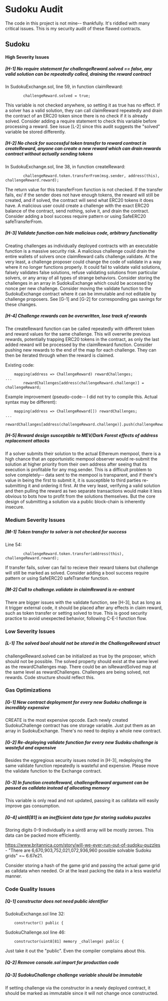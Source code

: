 # Sudoku Audit

The code in this project is not mine-- thankfully. It's riddled with many critical issues. This is my security audit of these flawed contracts.

## Sudoku

#### High Severity Issues

##### [H-1] No require statement for challengeReward.solved == false, any valid solution can be repeatedly called, draining the reward contract

In SudokuExchange.sol, line 59, in function claimReward:

```solidity
        challengeReward.solved = true;
```

This variable is not checked anywhere, so setting it as true has no effect. If a solver has a valid solution, they can call claimReward repeatedly and drain the contract of an ERC20 token since there is no check if it is already solved. Consider adding a require statement to check this variable before processing a reward. See issue [L-2] since this audit suggests the "solved" variable be stored differently. 

##### [H-2] No check for successful token transfer to reward contract in createReward, anyone can create a new reward which can drain rewards contract without actually sending tokens

In SudokuExchange.sol, line 38, in function createReward:

```solidity
        challengeReward.token.transferFrom(msg.sender, address(this), challengeReward.reward);
```

The return value for this transferFrom function is not checked. If the transfer fails, ex/ if the sender does not have enough tokens, the reward will still be created, and if solved, the contract will send what ERC20 tokens it does have. A malicious user could create a challenge with the exact ERC20 balance of the contract, send nothing, solve it, and drain the contract. Consider adding a bool success require pattern or using SafeERC20 safeTransferFrom. 

##### [H-3] Validate function can hide malicious code, arbitrary functionality 

Creating challenges as individually deployed contracts with an executable function is a massive security risk. A malicious challenge could drain the entire wallets of solvers once claimReward calls challenge.validate. At the very least, a challenge proposer could change the code of validate in a way where it no longer functions properly. It could fail to validate valid solutions, falsely validates false solutions, refuse validating solutions from particular solvers, or any array of all types of strange behaviors. Consider storing the challenges in an array in SudokuExchange which could be accessed by nonce per new challenge. Consider moving the validate function to the SudokuExchange contract where it can be immutable and not editable by challenge proposers. See [G-1] and [G-2] for corresponding gas savings for these changes. 

##### [H-4] Challenge rewards can be overwritten, lose track of rewards

The createReward function can be called repeatedly with different token and reward values for the same challenge. This will overwrite previous rewards, potentially trapping ERC20 tokens in the contract, as only the last added reward will be processed by the claimReward function. Consider pushing new rewards to the end of the map for each challenge. They can then be iterated through when the reward is claimed. 

Existing code:

```solidity
    mapping(address => ChallengeReward) rewardChallenges;
...
        rewardChallenges[address(challengeReward.challenge)] = challengeReward;

```

Example improvement (pseudo-code-- I did not try to compile this. Actual syntax may be different):

```solidity
    mapping(address => ChallengeReward[]) rewardChallenges;
...
    	rewardChallanges[address(challengeReward.challenge)].push(challengeReward);
```

##### [H-5] Reward design susceptible to MEV/Dark Forest effects of address replacement attacks

If a solver submits their solution to the actual Ethereum mempool, there is a high chance that an opportunistic mempool observer would re-submit the solution at higher priority from their own address after seeing that its execution is profitable for any msg.sender. This is a difficult problem to solve completely-- data sent to the mempool is transparent, and if there's value in being the first to submit it, it is susceptible to third parties re-submitting it and ordering it first. At the very least, verifying a valid solution and then pulling the reward as two separate transactions would make it less obvious to bots how to profit from the solutions themselves. But the core design of submitting a solution via a public block-chain is inherently insecure. 

### Medium Severity Issues

##### [M-1] Token transfer to solver is not checked for success

Line 54:

```solidity
        challengeReward.token.transfer(address(this), challengeReward.reward);	
```

If transfer fails, solver can fail to recieve their reward tokens but challenge will still be marked as solved. Consider adding a bool success require pattern or using SafeERC20 safeTransfer function. 

##### [M-2] Call to challenge.validate in claimReward is re-entrant

There are bigger issues with the validate function, see [H-3], but as long as it trigger external code, it should be placed after any effects in claim reward, such as token transfer or setting solved to true. This is good security practice to avoid unexpected behavior, following C-E-I function flow. 

### Low Severity Issues

##### [L-1] The solved bool should not be stored in the ChallengeReward struct

challengeReward.solved can be initialized as true by the proposer, which should not be possible. The solved property should exist at the same level as the rewardChallenges map. There could be an isRewardSolved map at the same level as rewardChallenges. Challenges are being solved, not rewards. Code structure should reflect this. 

### Gas Optimizations

##### [G-1] New contract deployment for every new Sudoku challenge is incredibly expensive

CREATE is the most expensive opcode. Each newly created SudokuChallenge contract has one storage variable. Just put them as an array in SudokuExchange. There's no need to deploy a whole new contract. 

##### [G-2] Re-deploying validate function for every new Sudoku challenge is wasteful and expensive

Besides the eggregious security issues noted in [H-3], redeploying the same validate function repeatedly is wasteful and expensive. Please move the validate function to the Exchange contract. 

##### [G-3] In function createReward, challengeReward argument can be passed as calldata instead of allocating memory

This variable is only read and not updated, passing it as calldata will easily improve gas consumption.

##### [G-4] uint8[81] is an inefficient data type for storing sudoku puzzles

Storing digits 0-9 individually in a uint8 array will be mostly zeroes. This data can be packed more efficiently. 

https://www.britannica.com/story/will-we-ever-run-out-of-sudoku-puzzles - "There are 6,670,903,752,021,072,936,960 possible solvable Sudoku grids" =~ 6.67e21. 

Consider storing a hash of the game grid and passing the actual game grid as calldata when needed. Or at the least packing the data in a less wasteful manner.  

### Code Quality Issues

##### [Q-1] constructor does not need public identifier

SudokuExchange.sol line 32:

```solidity
    constructor() public {
```

SudokuChallenge.sol line 46:

```solidity
    constructor(uint8[81] memory _challenge) public {
```

Just take it out the "public". Even the compiler complains about this. 

##### [Q-2] Remove console.sol import for production code

##### [Q-3] SudokuChallenge challenge variable should be immutable

If setting challenge via the constructor in a newly deployed contract, it should be marked as immutable since it will not change once constructed. 
